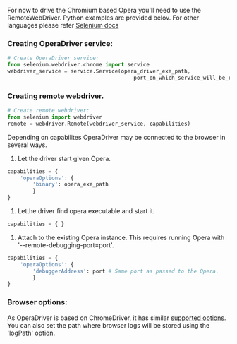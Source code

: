 For now to drive the Chromium based Opera you'll need to use the RemoteWebDriver. Python examples are provided belov. For other languages please refer [Selenium docs](http://docs.seleniumhq.org/docs/04_webdriver_advanced.jsp#remotewebdriver)

### Creating OperaDriver service:

```python
# Create OperaDriver service:
from selenium.webdriver.chrome import service
webdriver_service = service.Service(opera_driver_exe_path,
                                        port_on_which_service_will_be_running)
```


### Creating remote webdriver.

```python
# Create remote webdriver:
from selenium import webdriver
remote = webdriver.Remote(webdriver_service, capabilities)
```

Depending on capabilites OperaDriver may be connected to the browser in several ways.

1.   Let the driver start given Opera.
```python
capabilities = {
    'operaOptions': {
        'binary': opera_exe_path
        }
}
```

1.   Letthe driver find opera executable and start it.
```python
capabilities = { }
```

1.   Attach to the existing Opera instance.
       This requires running Opera with '--remote-debugging-port=port'.
```python
capabilities = {
    'operaOptions': {
        'debuggerAddress': port # Same port as passed to the Opera.
        }
}
```

<a name="options"></a>
### Browser options:

As OperaDriver is based on ChromeDriver, it has similar [supported options](https://sites.google.com/a/chromium.org/chromedriver/capabilities#TOC-List-of-recognized-capabilities).
You can also set the path where browser logs will be stored using the 'logPath' option.

